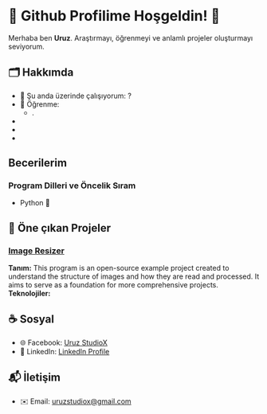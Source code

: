 <header>

</header>

# 🐺 Github Profilime Hoşgeldin! 🍁
Merhaba ben **Uruz**. Araştırmayı, öğrenmeyi ve anlamlı projeler oluşturmayı seviyorum.

## 🗂️ Hakkımda
- 📑 Şu anda üzerinde çalışıyorum: ?
- 🌱 Öğrenme:
  - . 
-
-
-

## Becerilerim

### Program Dilleri ve Öncelik Sıram
- Python 🥇

###
###



## 📂 Öne çıkan Projeler

### [Image Resizer](https://github.com/uruzstudiox/ImageResizer)
**Tanım:** This program is an open-source example project created to
understand the structure of images and how they are read and processed.
It aims to serve as a foundation for more comprehensive projects.
\
**Teknolojiler:**

## ☕ Sosyal
- 🌐 Facebook: [Uruz StudioX]()
- 🤝 LinkedIn: [LinkedIn Profile]()

## 📬 İletişim
  - ✉️ Email: [uruzstudiox@gmail.com](mailto:uruzstudiox@gmail.com)

  
<footer>
  
</footer>



